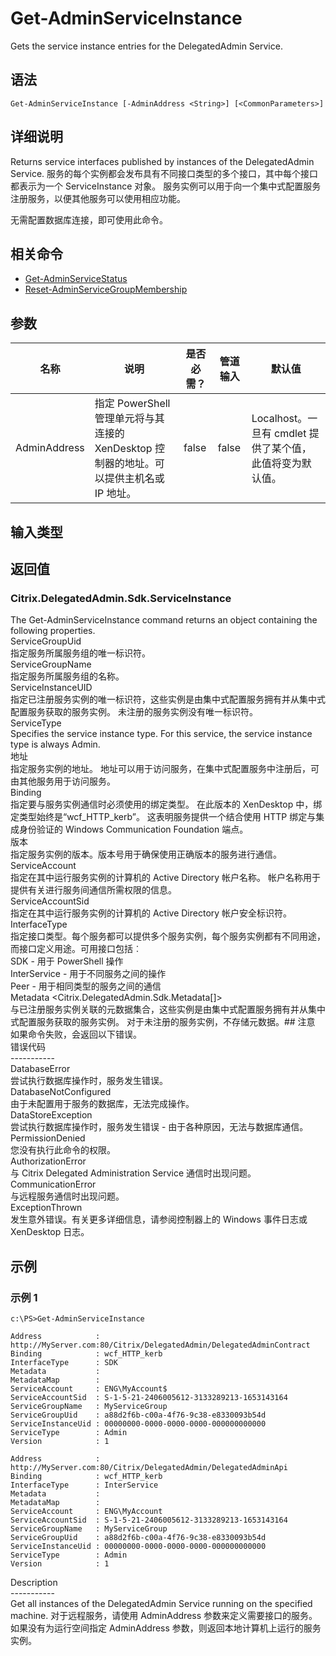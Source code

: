 # Get-AdminServiceInstance

Gets the service instance entries for the DelegatedAdmin Service.

## 语法

    Get-AdminServiceInstance [-AdminAddress <String>] [<CommonParameters>]
    

## 详细说明

Returns service interfaces published by instances of the DelegatedAdmin Service. 服务的每个实例都会发布具有不同接口类型的多个接口，其中每个接口都表示为一个 ServiceInstance 对象。 服务实例可以用于向一个集中式配置服务注册服务，以便其他服务可以使用相应功能。

无需配置数据库连接，即可使用此命令。

## 相关命令

- [Get-AdminServiceStatus](Get-AdminServiceStatus.html)
- [Reset-AdminServiceGroupMembership](Reset-AdminServiceGroupMembership.html)

## 参数

| 名称           | 说明                                                         | 是否必需？ | 管道输入  | 默认值                                   |
| ------------ | ---------------------------------------------------------- | ----- | ----- | ------------------------------------- |
| AdminAddress | 指定 PowerShell 管理单元将与其连接的 XenDesktop 控制器的地址。可以提供主机名或 IP 地址。 | false | false | Localhost。一旦有 cmdlet 提供了某个值，此值将变为默认值。 |

## 输入类型

### 

## 返回值

### Citrix.DelegatedAdmin.Sdk.ServiceInstance

The Get-AdminServiceInstance command returns an object containing the following properties.  
ServiceGroupUid <guid>  
指定服务所属服务组的唯一标识符。  
ServiceGroupName <string>  
指定服务所属服务组的名称。  
ServiceInstanceUID <guid>  
指定已注册服务实例的唯一标识符，这些实例是由集中式配置服务拥有并从集中式配置服务获取的服务实例。 未注册的服务实例没有唯一标识符。  
ServiceType <string>  
Specifies the service instance type. For this service, the service instance type is always Admin.  
地址  
指定服务实例的地址。 地址可以用于访问服务，在集中式配置服务中注册后，可由其他服务用于访问服务。  
Binding  
指定要与服务实例通信时必须使用的绑定类型。 在此版本的 XenDesktop 中，绑定类型始终是“wcf_HTTP_kerb”。 这表明服务提供一个结合使用 HTTP 绑定与集成身份验证的 Windows Communication Foundation 端点。  
版本  
指定服务实例的版本。版本号用于确保使用正确版本的服务进行通信。  
ServiceAccount <string>  
指定在其中运行服务实例的计算机的 Active Directory 帐户名称。 帐户名称用于提供有关进行服务间通信所需权限的信息。  
ServiceAccountSid <string>  
指定在其中运行服务实例的计算机的 Active Directory 帐户安全标识符。  
InterfaceType <string>  
指定接口类型。每个服务都可以提供多个服务实例，每个服务实例都有不同用途，而接口定义用途。可用接口包括︰  
SDK - 用于 PowerShell 操作  
InterService - 用于不同服务之间的操作  
Peer - 用于相同类型的服务之间的通信  
Metadata <Citrix.DelegatedAdmin.Sdk.Metadata[]>  
与已注册服务实例关联的元数据集合，这些实例是由集中式配置服务拥有并从集中式配置服务获取的服务实例。 对于未注册的服务实例，不存储元数据。## 注意 如果命令失败，会返回以下错误。  
错误代码  
\---\---\-----  
DatabaseError  
尝试执行数据库操作时，服务发生错误。  
DatabaseNotConfigured  
由于未配置用于服务的数据库，无法完成操作。  
DataStoreException  
尝试执行数据库操作时，服务发生错误 - 由于各种原因，无法与数据库通信。  
PermissionDenied  
您没有执行此命令的权限。  
AuthorizationError  
与 Citrix Delegated Administration Service 通信时出现问题。  
CommunicationError  
与远程服务通信时出现问题。  
ExceptionThrown  
发生意外错误。有关更多详细信息，请参阅控制器上的 Windows 事件日志或 XenDesktop 日志。

## 示例

### 示例 1

    c:\PS>Get-AdminServiceInstance
    
    Address            : http://MyServer.com:80/Citrix/DelegatedAdmin/DelegatedAdminContract
    Binding            : wcf_HTTP_kerb
    InterfaceType      : SDK
    Metadata           :
    MetadataMap        :
    ServiceAccount     : ENG\MyAccount$
    ServiceAccountSid  : S-1-5-21-2406005612-3133289213-1653143164
    ServiceGroupName   : MyServiceGroup
    ServiceGroupUid    : a88d2f6b-c00a-4f76-9c38-e8330093b54d
    ServiceInstanceUid : 00000000-0000-0000-0000-000000000000
    ServiceType        : Admin
    Version            : 1
    
    Address            : http://MyServer.com:80/Citrix/DelegatedAdmin/DelegatedAdminApi
    Binding            : wcf_HTTP_kerb
    InterfaceType      : InterService
    Metadata           :
    MetadataMap        :
    ServiceAccount     : ENG\MyAccount
    ServiceAccountSid  : S-1-5-21-2406005612-3133289213-1653143164
    ServiceGroupName   : MyServiceGroup
    ServiceGroupUid    : a88d2f6b-c00a-4f76-9c38-e8330093b54d
    ServiceInstanceUid : 00000000-0000-0000-0000-000000000000
    ServiceType        : Admin
    Version            : 1
    

Description  
\---\---\-----  
Get all instances of the DelegatedAdmin Service running on the specified machine. 对于远程服务，请使用 AdminAddress 参数来定义需要接口的服务。 如果没有为运行空间指定 AdminAddress 参数，则返回本地计算机上运行的服务实例。
